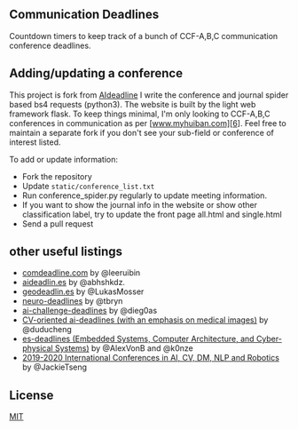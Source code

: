 ## Communication Deadlines 

Countdown timers to keep track of a bunch of CCF-A,B,C communication conference deadlines.

## Adding/updating a conference

This project is fork from [AIdeadline](https://github.com/abhshkdz/ai-deadlines/)
I write the conference and journal spider based bs4 requests (python3).
The website is built by the light web framework flask.
To keep things minimal, I'm only looking to CCF-A,B,C conferences in communication as per [www.myhuiban.com][6]. Feel free to maintain a separate fork if you don't see your sub-field or conference of interest listed.

To add or update information:
- Fork the repository
- Update `static/conference_list.txt`
- Run conference_spider.py regularly to update meeting information.
- If you want to show the journal info in the website or show other classification label, try to update the front page all.html and single.html
- Send a pull request

## other useful listings
- [comdeadline.com][1] by @leeruibin
- [aideadlin.es][2] by @abhshkdz.
- [geodeadlin.es][3] by @LukasMosser
- [neuro-deadlines][4] by @tbryn
- [ai-challenge-deadlines][5] by @dieg0as
- [CV-oriented ai-deadlines (with an emphasis on medical images)][8] by @duducheng
- [es-deadlines (Embedded Systems, Computer Architecture, and Cyber-physical Systems)][9] by @AlexVonB and @k0nze
- [2019-2020 International Conferences in AI, CV, DM, NLP and Robotics][10] by @JackieTseng

## License

[MIT][1]

[1]: http://www.comdeadline.com/
[2]: http://aideadlin.es/
[3]: http://geodeadlin.es/
[4]: https://github.com/tbryn/neuro-deadlines
[5]: https://github.com/dieg0as/ai-challenge-deadlines
[6]: http://www.conferenceranks.com/#
[8]: https://creedai.github.io/ai-deadlines/
[9]: https://ekut-es.github.io/es-deadlines/
[10]: https://jackietseng.github.io/conference_call_for_paper/conferences.html
